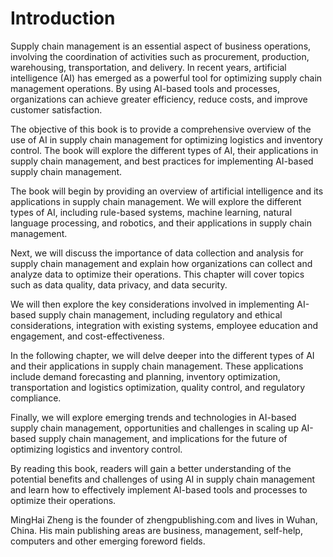 # Introduction

Supply chain management is an essential aspect of business operations, involving the coordination of activities such as procurement, production, warehousing, transportation, and delivery. In recent years, artificial intelligence (AI) has emerged as a powerful tool for optimizing supply chain management operations. By using AI-based tools and processes, organizations can achieve greater efficiency, reduce costs, and improve customer satisfaction.

The objective of this book is to provide a comprehensive overview of the use of AI in supply chain management for optimizing logistics and inventory control. The book will explore the different types of AI, their applications in supply chain management, and best practices for implementing AI-based supply chain management.

The book will begin by providing an overview of artificial intelligence and its applications in supply chain management. We will explore the different types of AI, including rule-based systems, machine learning, natural language processing, and robotics, and their applications in supply chain management.

Next, we will discuss the importance of data collection and analysis for supply chain management and explain how organizations can collect and analyze data to optimize their operations. This chapter will cover topics such as data quality, data privacy, and data security.

We will then explore the key considerations involved in implementing AI-based supply chain management, including regulatory and ethical considerations, integration with existing systems, employee education and engagement, and cost-effectiveness.

In the following chapter, we will delve deeper into the different types of AI and their applications in supply chain management. These applications include demand forecasting and planning, inventory optimization, transportation and logistics optimization, quality control, and regulatory compliance.

Finally, we will explore emerging trends and technologies in AI-based supply chain management, opportunities and challenges in scaling up AI-based supply chain management, and implications for the future of optimizing logistics and inventory control.

By reading this book, readers will gain a better understanding of the potential benefits and challenges of using AI in supply chain management and learn how to effectively implement AI-based tools and processes to optimize their operations.

MingHai Zheng is the founder of zhengpublishing.com and lives in Wuhan, China. His main publishing areas are business, management, self-help, computers and other emerging foreword fields.
